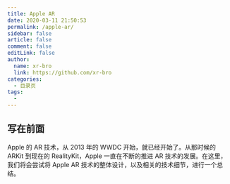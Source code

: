 ```yaml
---
title: Apple AR
date: 2020-03-11 21:50:53
permalink: /apple-ar/
sidebar: false
article: false
comment: false
editLink: false
author: 
  name: xr-bro
  link: https://github.com/xr-bro
categories: 
  - 目录页
tags: 
  - 
---
```

## 写在前面

Apple 的 AR 技术，从 2013 年的 WWDC 开始，就已经开始了。从那时候的 ARKit 到现在的 RealityKit，Apple 一直在不断的推进 AR 技术的发展。在这里，我们将会尝试将 Apple AR 技术的整体设计，以及相关的技术细节，进行一个总结。

